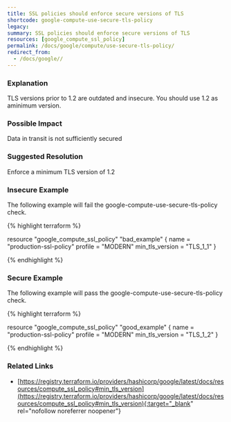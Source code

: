 ```yaml
---
title: SSL policies should enforce secure versions of TLS
shortcode: google-compute-use-secure-tls-policy
legacy: 
summary: SSL policies should enforce secure versions of TLS 
resources: [google_compute_ssl_policy] 
permalink: /docs/google/compute/use-secure-tls-policy/
redirect_from: 
  - /docs/google//
---
```


### Explanation

TLS versions prior to 1.2 are outdated and insecure. You should use 1.2 as aminimum version.

### Possible Impact
Data in transit is not sufficiently secured

### Suggested Resolution
Enforce a minimum TLS version of 1.2


### Insecure Example

The following example will fail the google-compute-use-secure-tls-policy check.

{% highlight terraform %}

resource "google_compute_ssl_policy" "bad_example" {
  name    = "production-ssl-policy"
  profile = "MODERN"
  min_tls_version = "TLS_1_1"
}


{% endhighlight %}



### Secure Example

The following example will pass the google-compute-use-secure-tls-policy check.

{% highlight terraform %}

resource "google_compute_ssl_policy" "good_example" {
  name    = "production-ssl-policy"
  profile = "MODERN"
  min_tls_version = "TLS_1_2"
}

{% endhighlight %}



### Related Links


- [https://registry.terraform.io/providers/hashicorp/google/latest/docs/resources/compute_ssl_policy#min_tls_version](https://registry.terraform.io/providers/hashicorp/google/latest/docs/resources/compute_ssl_policy#min_tls_version){:target="_blank" rel="nofollow noreferrer noopener"}


